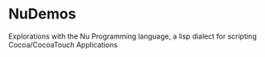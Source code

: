 NuDemos
=======

Explorations with the Nu Programming language, a lisp dialect for scripting Cocoa/CocoaTouch Applications